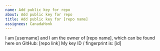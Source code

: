 ```yaml
---
name: Add public key for repo
about: Add public key for repo
title: Add public key for [repo name]
assignees: CanadaHonk
---
```


I am [username] and I am the owner of [repo name], which can be found here on GitHub: [repo link]
My key ID / fingerprint is: [id]

<!-- Sign this PR content / description (not detached) -->
